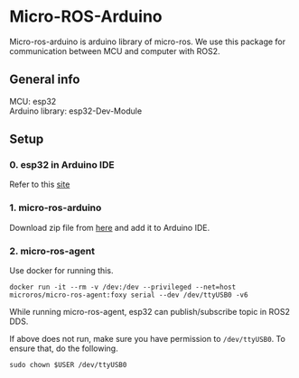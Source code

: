 # Micro-ROS-Arduino

Micro-ros-arduino is arduino library of micro-ros. We use this package for communication between MCU and computer with ROS2. 

## General info
MCU: esp32 \
Arduino library: esp32-Dev-Module

## Setup

### 0. esp32 in Arduino IDE
Refer to this [site](https://interface.cqpub.co.jp/esp32-arduino-ide-2/)

### 1. micro-ros-arduino
Download zip file from [here](https://github.com/micro-ROS/micro_ros_arduino/releases/tag/v2.0.5-foxy) and add it to Arduino IDE. 

### 2. micro-ros-agent
Use docker for running this.
```
docker run -it --rm -v /dev:/dev --privileged --net=host microros/micro-ros-agent:foxy serial --dev /dev/ttyUSB0 -v6
```
While running micro-ros-agent, esp32 can publish/subscribe topic in ROS2 DDS. 

If above does not run, make sure you have permission to `/dev/ttyUSB0`. To ensure that, do the following.
```
sudo chown $USER /dev/ttyUSB0
```